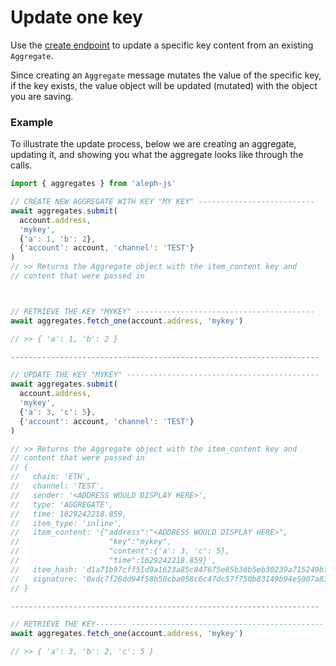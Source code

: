 # Update one key

Use the [create endpoint](create-an-aggregate.md) to update a specific key content from an existing `Aggregate`.

Since creating an `Aggregate` message mutates the value of the specific key, if the key exists, the value object will be updated (mutated) with the object you are saving.

### Example

To illustrate the update process, below we are creating an aggregate, updating it, and showing you what the aggregate looks like through the calls.

```javascript
import { aggregates } from 'aleph-js'

// CREATE NEW AGGREGATE WITH KEY "MY KEY" --------------------------
await aggregates.submit(
  account.address, 
  'mykey', 
  {'a': 1, 'b': 2}, 
  {'account': account, 'channel': 'TEST'}
)
// >> Returns the Aggregate object with the item_content key and
// content that were passed in



// RETRIEVE THE KEY "MYKEY" ----------------------------------------
await aggregates.fetch_one(account.address, 'mykey')

// >> { 'a': 1, 'b': 2 }

---------------------------------------------------------------------

// UPDATE THE KEY "MYKEY" -------------------------------------------
await aggregates.submit(
  account.address, 
  'mykey', 
  {'a': 3, 'c': 5}, 
  {'account': account, 'channel': 'TEST'}
)

// >> Returns the Aggregate object with the item_content key and
// content that were passed in
// {
//   chain: 'ETH',
//   channel: 'TEST',
//   sender: '<ADDRESS WOULD DISPLAY HERE>',
//   type: 'AGGREGATE',
//   time: 1629242218.859,
//   item_type: 'inline',
//   item_content: '{"address":"<ADDRESS WOULD DISPLAY HERE>",
//                    "key":"mykey",
//                    "content":{'a': 3, 'c': 5},
//                    "time":1629242218.859}',
//   item_hash: 'd1a71b97cff51d9a1623a85c847675e85b36b5eb30239a715249b17698d6b7dc',
//   signature: '0xdc7f26dd94f58b50cba058c6c47dc57f750b83149b94e5007a83f7feed11252774b620593c17daa7cf39ec9206d150a53b4bbbac8a7f1629894d30d583b742c61c'
// }

---------------------------------------------------------------------

// RETRIEVE THE KEY------- -------------------------------------------
await aggregates.fetch_one(account.address, 'mykey')

// >> { 'a': 3, 'b': 2, 'c': 5 }
```

